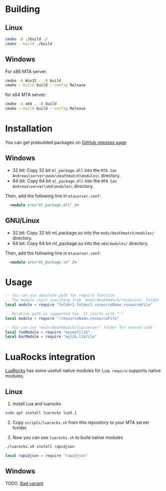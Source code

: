 # Building

## Linux
```bash
cmake -B ./build ./
cmake --build ./build
```

## Windows
For x86 MTA server:
```bat
cmake -A Win32 . -B build
cmake --build build --config Release
```

for x64 MTA server:
```bat
cmake -A x64 . -B build
cmake --build build --config Release
```

# Installation

You can get prebuilded packages on [GitHub releases page](https://github.com/TheNormalnij/MTA-package/releases)

## Windows

* 32 bit: Copy 32 bit `ml_package.dll` into the `MTA San Andreas\server\mods\deathmatch\modules\` directory.
* 64 bit: Copy 64 bit `ml_package.dll` into the `MTA San Andreas\server\x64\modules\` directory.

Then, add the following line in `mtaserver.conf`:

```xml
  <module src="ml_package.dll" />
```
## GNU/Linux

* 32 bit: Copy 32 bit ml_package.so into the `mods/deathmatch/modules/` directory.
* 64 bit: Copy 64 bit ml_package.so into the `x64/modules/` directory.

Then, add the following line in `mtaserver.conf`:

```xml
  <module src="ml_package.so" />
```

# Usage

```lua
-- You can use absolute path for require function
-- The module start searching from 'mods/deathmatch/resources' folder
local module = require "folder1.folder2.resourceName.resourceFile"

-- Relative path is supported too. It starts with ":"
local module = require ":resourceName.resourceFile"

-- You can use "mods/deathmatch/lua/server" folder for shared code
local fooModule = require "mysmalllib"
local barModule = require "mylib.libfile"
```

# LuaRocks integration

[LuaRocks](https://luarocks.org/) has some usefull native modules for Lua. `require` supports native modules.

## Linux

1. Install Lua and luarocks
```sh
sudo apt install luarocks lua5.1
```

2. Copy `scripts/luarocks.sh` from this repository to your MTA server forlder.

3. Now you can use `luarocks.sh` to build native modules
```sh
./luarocks.sh install rapidjson
```

```lua
local rapidjson = require "rapidjson"
```

## Windows

TODO. [Bad variant](https://forum.multitheftauto.com/topic/138511-luarocks-integration/)
